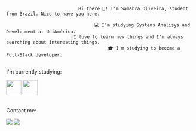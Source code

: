                                Hi there 👋! I'm Samahra Oliveira, student from Brazil. Nice to have you here.

                                     💻 I'm studying Systems Analisys and Development at UniAmérica.
                            💡I love to learn new things and I'm always searching about interesting things.
                                          🎓 I'm studying to become a Full-Stack developer.



## 
I'm currently studying:

<img src="https://cdn.jsdelivr.net/gh/devicons/devicon/icons/java/java-original.svg" width="40" height="40" />  <img src="https://cdn.jsdelivr.net/gh/devicons/devicon/icons/javascript/javascript-original.svg" width="40" height="40" />


## 
Contact me:

<a href = "mailto:samahraoliveira1605@gmail.com"><img src="https://img.shields.io/badge/Gmail-D14836?style=for-the-badge&logo=gmail&logoColor=white" target="_blank"></a>
<a href="https://www.linkedin.com/in/samahra-oliveira-28b6ba263/" target="_blank"><img src="https://img.shields.io/badge/-LinkedIn-%230077B5?style=for-the-badge&logo=linkedin&logoColor=white" target="_blank"></a>   


